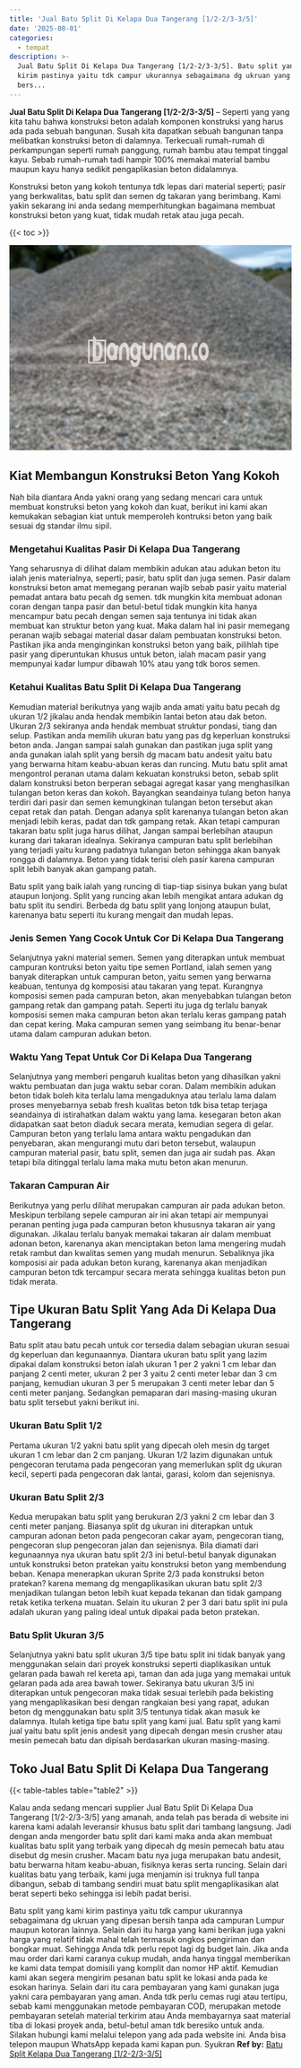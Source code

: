 ```yaml
---
title: 'Jual Batu Split Di Kelapa Dua Tangerang [1/2-2/3-3/5]'
date: '2025-08-01'
categories:
  - tempat
description: >-
  Jual Batu Split Di Kelapa Dua Tangerang [1/2-2/3-3/5]. Batu split yang kami
  kirim pastinya yaitu tdk campur ukurannya sebagaimana dg ukruan yang dipesan
  bers...
---
```


**Jual Batu Split Di Kelapa Dua Tangerang \[1/2-2/3-3/5\]** – Seperti yang yang kita tahu bahwa konstruksi beton adalah komponen konstruksi yang harus ada pada sebuah bangunan. Susah kita dapatkan sebuah bangunan tanpa melibatkan konstruksi beton di dalamnya. Terkecuali rumah-rumah di perkampungan seperti rumah panggung, rumah bambu atau tempat tinggal kayu. Sebab rumah-rumah tadi hampir 100% memakai material bambu maupun kayu hanya sedikit pengaplikasian beton didalamnya.

Konstruksi beton yang kokoh tentunya tdk lepas dari material seperti; pasir yang berkwalitas, batu split dan semen dg takaran yang berimbang. Kami yakin sekarang ini anda sedang memperhitungkan bagaimana membuat konstruksi beton yang kuat, tidak mudah retak atau juga pecah.

{{< toc >}}

![Jual Batu Split Di Kelapa Dua Tangerang [1/2-2/3-3/5]](/images/jual-batu-split-02.png)

## Kiat Membangun Konstruksi Beton Yang Kokoh

Nah bila diantara Anda yakni orang yang sedang mencari cara untuk membuat konstruksi beton yang kokoh dan kuat, berikut ini kami akan kemukakan sebagian kiat untuk memperoleh kontruksi beton yang baik sesuai dg standar ilmu sipil.

### Mengetahui Kualitas Pasir Di Kelapa Dua Tangerang

Yang seharusnya di dilihat dalam membikin adukan atau adukan beton itu ialah jenis materialnya, seperti; pasir, batu split dan juga semen. Pasir dalam konstruksi beton amat memegang peranan wajib sebab pasir yaitu material pemadat antara batu pecah dg semen. tdk mungkin kita membuat adonan coran dengan tanpa pasir dan betul-betul tidak mungkin kita hanya mencampur batu pecah dengan semen saja tentunya ini tidak akan membuat kan struktur beton yang kuat. Maka dalam hal ini pasir memegang peranan wajib sebagai material dasar dalam pembuatan konstruksi beton. Pastikan jika anda menginginkan konstruksi beton yang baik, pilihlah tipe pasir yang diperuntukan khusus untuk beton, ialah macam pasir yang mempunyai kadar lumpur dibawah 10% atau yang tdk boros semen.

### Ketahui Kualitas Batu Split Di Kelapa Dua Tangerang

Kemudian material berikutnya yang wajib anda amati yaitu batu pecah dg ukuran 1/2 jikalau anda hendak membikin lantai beton atau dak beton. Ukuran 2/3 sekiranya anda hendak membuat struktur pondasi, tiang dan selup. Pastikan anda memilih ukuran batu yang pas dg keperluan konstruksi beton anda. Jangan sampai salah gunakan dan pastikan juga split yang anda gunakan ialah split yang bersih dg macam batu andesit yaitu batu yang berwarna hitam keabu-abuan keras dan runcing. Mutu batu split amat mengontrol peranan utama dalam kekuatan konstruksi beton, sebab split dalam konstruksi beton berperan sebagai agregat kasar yang menghasilkan tulangan beton keras dan kokoh. Bayangkan seandainya tulang beton hanya terdiri dari pasir dan semen kemungkinan tulangan beton tersebut akan cepat retak dan patah. Dengan adanya split karenanya tulangan beton akan menjadi lebih keras, padat dan tdk gampang retak. Akan tetapi campuran takaran batu split juga harus dilihat, Jangan sampai berlebihan ataupun kurang dari takaran idealnya. Sekiranya campuran batu split berlebihan yang terjadi yaitu kurang padatnya tulangan beton sehingga akan banyak rongga di dalamnya. Beton yang tidak terisi oleh pasir karena campuran split lebih banyak akan gampang patah.

Batu split yang baik ialah yang runcing di tiap-tiap sisinya bukan yang bulat ataupun lonjong. Split yang runcing akan lebih mengikat antara adukan dg batu split itu sendiri. Berbeda dg batu split yang lonjong ataupun bulat, karenanya batu seperti itu kurang mengait dan mudah lepas.

### Jenis Semen Yang Cocok Untuk Cor Di Kelapa Dua Tangerang

Selanjutnya yakni material semen. Semen yang diterapkan untuk membuat campuran kontruksi beton yaitu tipe semen Portland, ialah semen yang banyak diterapkan untuk campuran beton, yaitu semen yang berwarna keabuan, tentunya dg komposisi atau takaran yang tepat. Kurangnya komposisi semen pada campuran beton, akan menyebabkan tulangan beton gampang retak dan gampang patah. Seperti itu juga dg terlalu banyak komposisi semen maka campuran beton akan terlalu keras gampang patah dan cepat kering. Maka campuran semen yang seimbang itu benar-benar utama dalam campuran adukan beton.

### Waktu Yang Tepat Untuk Cor Di Kelapa Dua Tangerang

Selanjutnya yang memberi pengaruh kualitas beton yang dihasilkan yakni waktu pembuatan dan juga waktu sebar coran. Dalam membikin adukan beton tidak boleh kita terlalu lama mengaduknya atau terlalu lama dalam proses menyebarnya sebab fresh kualitas beton tdk bisa tetap terjaga seandainya di istirahatkan dalam waktu yang lama. kesegaran beton akan didapatkan saat beton diaduk secara merata, kemudian segera di gelar. Campuran beton yang terlalu lama antara waktu pengadukan dan penyebaran, akan mengurangi mutu dari beton tersebut, walaupun campuran material pasir, batu split, semen dan juga air sudah pas. Akan tetapi bila ditinggal terlalu lama maka mutu beton akan menurun.

### Takaran Campuran Air

Berikutnya yang perlu dilihat merupakan campuran air pada adukan beton. Meskipun terbilang sepele campuran air ini akan tetapi air mempunyai peranan penting juga pada campuran beton khususnya takaran air yang digunakan. Jikalau terlalu banyak memakai takaran air dalam membuat adonan beton, karenanya akan menciptakan beton lama mengering mudah retak rambut dan kwalitas semen yang mudah menurun. Sebaliknya jika komposisi air pada adukan beton kurang, karenanya akan menjadikan campuran beton tdk tercampur secara merata sehingga kualitas beton pun tidak merata.

## Tipe Ukuran Batu Split Yang Ada Di Kelapa Dua Tangerang

Batu split atau batu pecah untuk cor tersedia dalam sebagian ukuran sesuai dg keperluan dan kegunaannya. Diantara ukuran batu split yang lazim dipakai dalam konstruksi beton ialah ukuran 1 per 2 yakni 1 cm lebar dan panjang 2 centi meter, ukuran 2 per 3 yaitu 2 centi meter lebar dan 3 cm panjang, kemudian ukuran 3 per 5 merupakan 3 centi meter lebar dan 5 centi meter panjang. Sedangkan pemaparan dari masing-masing ukuran batu split tersebut yakni berikut ini.

### Ukuran Batu Split 1/2

Pertama ukuran 1/2 yakni batu split yang dipecah oleh mesin dg target ukuran 1 cm lebar dan 2 cm panjang. Ukuran 1/2 lazim digunakan untuk pengecoran terutama pada pengecoran yang memerlukan split dg ukuran kecil, seperti pada pengecoran dak lantai, garasi, kolom dan sejenisnya.

### Ukuran Batu Split 2/3

Kedua merupakan batu split yang berukuran 2/3 yakni 2 cm lebar dan 3 centi meter panjang. Biasanya split dg ukuran ini diterapkan untuk campuran adonan beton pada pengecoran cakar ayam, pengecoran tiang, pengecoran slup pengecoran jalan dan sejenisnya. Bila diamati dari kegunaannya nya ukuran batu split 2/3 ini betul-betul banyak digunakan untuk konstruksi beton pratekan yaitu konstruksi beton yang membendung beban. Kenapa menerapkan ukuran Sprite 2/3 pada konstruksi beton pratekan? karena memang dg mengaplikasikan ukuran batu split 2/3 menjadikan tulangan beton lebih kuat kepada tekanan dan tidak gampang retak ketika terkena muatan. Selain itu ukuran 2 per 3 dari batu split ini pula adalah ukuran yang paling ideal untuk dipakai pada beton pratekan.

### Batu Split Ukuran 3/5

Selanjutnya yakni batu split ukuran 3/5 tipe batu split ini tidak banyak yang menggunakan selain dari proyek konstruksi seperti diaplikasikan untuk gelaran pada bawah rel kereta api, taman dan ada juga yang memakai untuk gelaran pada ada area bawah tower. Sekiranya batu ukuran 3/5 ini diterapkan untuk pengecoran maka tidak sesuai terlebih pada bekisting yang mengaplikasikan besi dengan rangkaian besi yang rapat, adukan beton dg menggunakan batu split 3/5 tentunya tidak akan masuk ke dalamnya. Itulah ketiga tipe batu split yang kami jual. Batu split yang kami jual yaitu batu split jenis andesit yang dipecah dengan mesin crusher atau mesin pemecah batu dan dipisah berdasarkan ukuran masing-masing.

## Toko Jual Batu Split Di Kelapa Dua Tangerang

{{< table-tables table="table2" >}}

Kalau anda sedang mencari supplier Jual Batu Split Di Kelapa Dua Tangerang \[1/2-2/3-3/5\] yang amanah, anda telah pas berada di website ini karena kami adalah leveransir khusus batu split dari tambang langsung. Jadi dengan anda mengorder batu split dari kami maka anda akan membuat kualitas batu split yang terbaik yang dipecah dg mesin pemecah batu atau disebut dg mesin crusher. Macam batu nya juga merupakan batu andesit, batu berwarna hitam keabu-abuan, fisiknya keras serta runcing. Selain dari kualitas batu yang terbaik, kami juga menjamin isi truknya full tanpa dibangun, sebab di tambang sendiri muat batu split mengaplikasikan alat berat seperti beko sehingga isi lebih padat berisi.

Batu split yang kami kirim pastinya yaitu tdk campur ukurannya sebagaimana dg ukruan yang dipesan bersih tanpa ada campuran Lumpur maupun kotoran lainnya. Selain dari itu harga yang kami berikan juga yakni harga yang relatif tidak mahal telah termasuk ongkos pengiriman dan bongkar muat. Sehingga Anda tdk perlu repot lagi dg budget lain. Jika anda mau order dari kami caranya cukup mudah, anda hanya tinggal memberikan ke kami data tempat domisili yang komplit dan nomor HP aktif. Kemudian kami akan segera mengirim pesanan batu split ke lokasi anda pada ke esokan harinya. Selain dari itu cara pembayaran yang kami gunakan juga yakni cara pembayaran yang aman. Anda tdk perlu cemas rugi atau tertipu, sebab kami menggunakan metode pembayaran COD, merupakan metode pembayaran setelah material terkirim atau Anda membayarnya saat material tiba di lokasi proyek anda, betul-betul aman tdk beresiko untuk anda. Silakan hubungi kami melalui telepon yang ada pada website ini. Anda bisa telepon maupun WhatsApp kepada kami kapan pun. Syukran
**Ref by:** [Batu Split Kelapa Dua Tangerang [1/2-2/3-3/5]](https://id.wikipedia.org/wiki/Batu)
